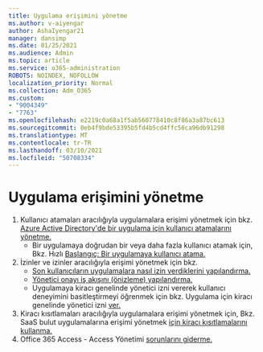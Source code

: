 ```yaml
---
title: Uygulama erişimini yönetme
ms.author: v-aiyengar
author: AshaIyengar21
manager: dansimp
ms.date: 01/25/2021
ms.audience: Admin
ms.topic: article
ms.service: o365-administration
ROBOTS: NOINDEX, NOFOLLOW
localization_priority: Normal
ms.collection: Adm_O365
ms.custom:
- "9004349"
- "7763"
ms.openlocfilehash: e2219c0a68a1f5ab560778410c8f86a3a87bc613
ms.sourcegitcommit: 0eb4f9bde53395b5fd4b5cd4ffc56ca96db91298
ms.translationtype: MT
ms.contentlocale: tr-TR
ms.lasthandoff: 03/10/2021
ms.locfileid: "50708334"
---
```

# <a name="manage-application-access"></a>Uygulama erişimini yönetme

1. Kullanıcı atamaları aracılığıyla uygulamalara erişimi yönetmek için bkz. [Azure Active Directory'de bir uygulama için kullanıcı atamalarını yönetme.](https://docs.microsoft.com/azure/active-directory/manage-apps/assign-user-or-group-access-portal)
    - Bir uygulamaya doğrudan bir veya daha fazla kullanıcı atamak için, Bkz. Hızlı [Başlangıç: Bir uygulamaya kullanıcı atama.](https://docs.microsoft.com/azure/active-directory/manage-apps/assign-user-or-group-access-portal)
1. İzinler ve izinler aracılığıyla erişimi yönetmek için bkz.
    - [Son kullanıcıların uygulamalara nasıl izin verdiklerini yapılandırma.](https://docs.microsoft.com/azure/active-directory/manage-apps/configure-user-consent?tabs=azure-portal) 
    - [Yönetici onayı iş akışını (önizleme) yapılandırma.](https://docs.microsoft.com/azure/active-directory/manage-apps/configure-admin-consent-workflow) 
    - Uygulamaya kiracı genelinde yönetici izni vererek kullanıcı deneyimini basitleştirmeyi öğrenmek için bkz. Uygulama için kiracı genelinde yönetici izni [ver.](https://docs.microsoft.com/azure/active-directory/manage-apps/grant-admin-consent) 
1. Kiracı kısıtlamaları aracılığıyla uygulamalara erişimi yönetmek için, Bkz. SaaS bulut uygulamalarına erişimi yönetmek [için kiracı kısıtlamalarını kullanma.](https://docs.microsoft.com/azure/active-directory/manage-apps/tenant-restrictions) 
1. Office 365 Access - Access Yönetimi [sorunlarını giderme.](https://docs.microsoft.com/office365/troubleshoot/access-management/cannot-add-guest-users-in-m365-admin-center)
